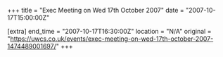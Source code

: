 +++
title = "Exec Meeting on Wed 17th October 2007"
date = "2007-10-17T15:00:00Z"

[extra]
end_time = "2007-10-17T16:30:00Z"
location = "N/A"
original = "https://uwcs.co.uk/events/exec-meeting-on-wed-17th-october-2007-1474489001697/"
+++



